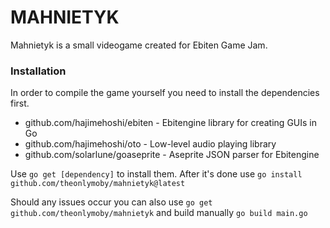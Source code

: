 # MAHNIETYK
Mahnietyk is a small videogame created for Ebiten Game Jam.
### Installation
In order to compile the game yourself you need to install the dependencies first.
* github.com/hajimehoshi/ebiten - Ebitengine library for creating GUIs in Go
* github.com/hajimehoshi/oto - Low-level audio playing library
* github.com/solarlune/goaseprite - Aseprite JSON parser for Ebitengine

Use `go get [dependency]` to install them.
After it's done use `go install github.com/theonlymoby/mahnietyk@latest`

Should any issues occur you can also use `go get github.com/theonlymoby/mahnietyk` and build manually `go build main.go`
